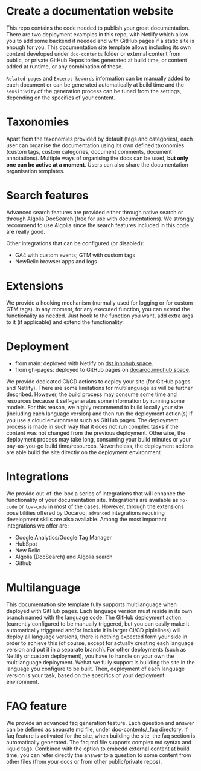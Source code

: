# Create a documentation website
This repo contains the code needed to publish your great documentation. There are two deployment examples in this repo, with Netlify which allow you to add some backend if needed and with GitHub pages if a static site is enough for you. This documentation site template allows including its own content developed under `doc-contents` folder or external content from public, or private GitHub Repositories generated at build time, or content added at runtime, or any combination of these.

`Related pages` and `Excerpt kewords` information can be manually added to each document or can be generated automatically at build time and the `sensitivity` of the generation process can be tuned from the settings, depending on the specifics of your content.

# Taxonomies
Apart from the taxonomies provided by default (tags and categories), each user can organise the documentation using its own defined taxonomies (custom tags, custom categories, document comments, document annotations). Multiple ways of organising the docs can be used, **but only one can be active at a moment**. Users can also share the documentation organisation templates.

# Search features
Advanced search features are provided either through native search or through Algolia DocSearch (free for use with documentations). We strongly recommend to use Algolia since the search features included in this code are really good. 

Other integrations that can be configured (or disabled):
- GA4 with custom events; GTM with custom tags
- NewRelic browser apps and logs

# Extensions
We provide a hooking mechanism (normally used for logging or for custom GTM tags). In any moment, for any executed function, you can extend the functionality as needed. Just hook to the function you want, add extra args to it (if applicable) and extend the functionality.

# Deployment
- from main: deployed with Netlify on [dst.innohub.space](https://dst.innohub.space). 
- from gh-pages: deployed to GitHub pages on [docaroo.innohub.space](https://docaroo.innohub.space).

We provide dedicated CI/CD actions to deploy your site (for GitHub pages and Netlify). There are some limitations for multilanguage as will be further described. However, the build process may consume some time and resources because it self-generates some information by running some models. For this reason, we highly recommend to build locally your site (including each language version) and then run the deployment action(s) if you use a cloud environment such as GitHub pages. The deployment process is made in such way that it does not run complex tasks if the content was not changed from the previous deployment. Otherwise, the deployment process may take long, consuming your build minutes or your pay-as-you-go build time/resources. Nevertheless, the deployment actions are able build the site directly on the deployment environment.

# Integrations
We provide out-of-the-box a series of integrations that will enhance the functionality of your documentation site. Integrations are available as `no-code` or `low-code` in most of the cases. However, through the extensions possibilities offered by Docaroo, `advanced` integrations requiring development skills are also available. Among the most important integrations we offer are:
- Google Analytics/Google Tag Manager
- HubSpot
- New Relic
- Algolia (DocSearch) and Algolia search
- Github 

# Multilanguage
This documentation site template fully supports multilanguage when deployed with GitHub pages. Each language version must reside in its own branch named with the language code. The GitHub deployment action (currently configured to be manually triggered, but you can easily make it automatically triggered and/or include it in larger CI/CD piplelines) will deploy all language versions, there is nothing expected form your side in order to achieve this (of course, except for actually creating each language version and put it in a separate branch).
For other deployments (such as Netlify or custom deployment), you have to handle on your own the multilanguage deployment. Wehat we fully support is building the site in the language you configure to be built. Then, deployment of each language version is your task, based on the specifics of your deployment environment.

# FAQ feature
We provide an advanced faq generation feature. Each question and answer can be defined as separate md file, under doc-contents/_faq directory. If faq feature is activated for the site, when building the site, the faq section is automatically generated. The faq md file supports complex md syntax and liquid tags. Combined with the option to embedd external content at build time, you can refer directly the answer to a question to some content from other files (from your docs or from other public/private repos). 
